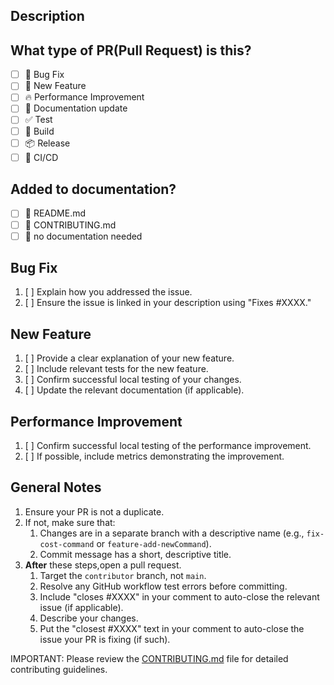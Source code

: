 ## Description
<!-- Provide a brief description of your changes -->

## What type of PR(Pull Request) is this?
- [ ] 🐛 Bug Fix
- [ ] 🍕 New Feature
- [ ] 🔥 Performance Improvement
- [ ] 📝 Documentation update 
- [ ] ✅ Test
- [ ] 🤖 Build
- [ ] 📦 Release
- [ ] 🔁 CI/CD
## Added to documentation?
- [ ] 📜 README.md
- [ ] 🤝 CONTRIBUTING.md
- [ ] 🙅 no documentation needed

## Bug Fix
1. [ ] Explain how you addressed the issue.
2. [ ] Ensure the issue is linked in your description using "Fixes #XXXX."
## New Feature
1. [ ] Provide a clear explanation of your new feature.
2. [ ] Include relevant tests for the new feature.
3. [ ] Confirm successful local testing of your changes.
4. [ ] Update the relevant documentation (if applicable).
## Performance Improvement
1. [ ] Confirm successful local testing of the performance improvement.
2. [ ] If possible, include metrics demonstrating the improvement.

## General Notes
1. Ensure your PR is not a duplicate.
2. If not, make sure that:
   1. Changes are in a separate branch with a descriptive name (e.g., `fix-cost-command` or `feature-add-newCommand`).
   2. Commit message has a short, descriptive title.
3. **After** these steps,open a pull request.
   1. Target the `contributor` branch, not `main`.
   2. Resolve any GitHub workflow test errors before committing.
   3. Include "closes #XXXX" in your comment to auto-close the relevant issue (if applicable).
   3. Describe your changes.
   4. Put the "closest #XXXX" text in your comment to auto-close the issue your PR is fixing (if such).

      
IMPORTANT: Please review the [CONTRIBUTING.md](../CONTRIBUTING.md) file for detailed contributing guidelines.

    
